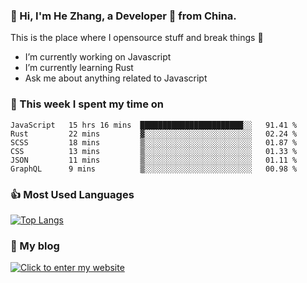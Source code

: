 ### 👋 Hi, I'm He Zhang, a Developer 🚀 from China.

This is the place where I opensource stuff and break things :rofl:

- I’m currently working on Javascript
- I’m currently learning Rust
- Ask me about anything related to Javascript

### 💪 This week I spent my time on 
<!--START_SECTION:waka-->

```text
JavaScript   15 hrs 16 mins  ███████████████████████░░   91.41 %
Rust         22 mins         ▓░░░░░░░░░░░░░░░░░░░░░░░░   02.24 %
SCSS         18 mins         ▒░░░░░░░░░░░░░░░░░░░░░░░░   01.87 %
CSS          13 mins         ▒░░░░░░░░░░░░░░░░░░░░░░░░   01.33 %
JSON         11 mins         ▒░░░░░░░░░░░░░░░░░░░░░░░░   01.11 %
GraphQL      9 mins          ▒░░░░░░░░░░░░░░░░░░░░░░░░   00.98 %
```

<!--END_SECTION:waka-->

### 👍 Most Used Languages
[![Top Langs](https://github-readme-stats.vercel.app/api/top-langs/?username=zhanghecool&layout=compact)](https://zhanghe.cool)

### 🌈 My blog 
[![Click to enter my website](https://cdn.jsdelivr.net/gh/zhanghecool/assets/images/gif/zhanghecools.gif)](https://zhanghe.cool)
